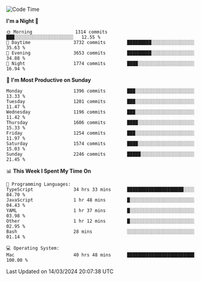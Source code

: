 <!--START_SECTION:waka-->
![Code Time](http://img.shields.io/badge/Code%20Time-3%2C775%20hrs%2040%20mins-blue)

**I'm a Night 🦉** 

```text
🌞 Morning                1314 commits        ███░░░░░░░░░░░░░░░░░░░░░░   12.55 % 
🌆 Daytime                3732 commits        █████████░░░░░░░░░░░░░░░░   35.63 % 
🌃 Evening                3653 commits        █████████░░░░░░░░░░░░░░░░   34.88 % 
🌙 Night                  1774 commits        ████░░░░░░░░░░░░░░░░░░░░░   16.94 % 
```
📅 **I'm Most Productive on Sunday** 

```text
Monday                   1396 commits        ███░░░░░░░░░░░░░░░░░░░░░░   13.33 % 
Tuesday                  1201 commits        ███░░░░░░░░░░░░░░░░░░░░░░   11.47 % 
Wednesday                1196 commits        ███░░░░░░░░░░░░░░░░░░░░░░   11.42 % 
Thursday                 1606 commits        ████░░░░░░░░░░░░░░░░░░░░░   15.33 % 
Friday                   1254 commits        ███░░░░░░░░░░░░░░░░░░░░░░   11.97 % 
Saturday                 1574 commits        ████░░░░░░░░░░░░░░░░░░░░░   15.03 % 
Sunday                   2246 commits        █████░░░░░░░░░░░░░░░░░░░░   21.45 % 
```


📊 **This Week I Spent My Time On** 

```text
💬 Programming Languages: 
TypeScript               34 hrs 33 mins      █████████████████████░░░░   84.70 % 
JavaScript               1 hr 48 mins        █░░░░░░░░░░░░░░░░░░░░░░░░   04.43 % 
YAML                     1 hr 37 mins        █░░░░░░░░░░░░░░░░░░░░░░░░   03.98 % 
Other                    1 hr 12 mins        █░░░░░░░░░░░░░░░░░░░░░░░░   02.95 % 
Bash                     28 mins             ░░░░░░░░░░░░░░░░░░░░░░░░░   01.14 % 

💻 Operating System: 
Mac                      40 hrs 48 mins      █████████████████████████   100.00 % 
```


 Last Updated on 14/03/2024 20:07:38 UTC
<!--END_SECTION:waka-->
